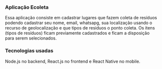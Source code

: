 ### Aplicação Ecoleta

Essa aplicação consiste em cadastrar lugares que fazem coleta de resíduos podendo cadastrar seu nome, email, whatsapg,
sua localização usando o recurso de geolocalização e que tipos de residuos o ponto coleta. Os itens (tipos de resíduos)
ficam previamente cadastrados e ficam a disposição para serem selecionados.

### Tecnologias usadas
Node.js no backend, React.js no frontend e React Native no mobile. 
